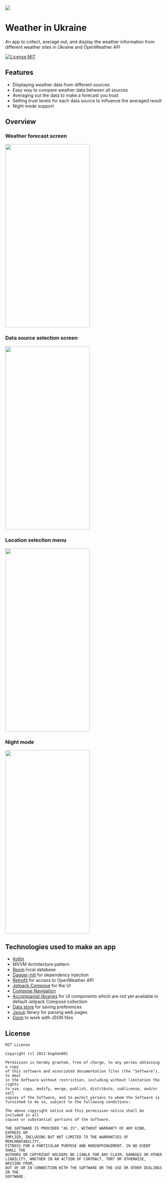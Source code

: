 <img src="promo/eng/header/engHeader.png"/>

# Weather in Ukraine
An app to collect, average out, and display the weather information from different weather sites in Ukraine and OpenWeather API

[![License MIT](https://img.shields.io/badge/license-MIT-blue.svg)](LICENSE)

## Features
- Displaying weather data from different sources
- Easy way to compare weather data between all sources 
- Averaging out the data to make a forecast you trust
- Setting trust levels for each data source to influence the averaged result
- Night mode support

## Overview
### Weather forecast screen
<img src="promo/eng/phone/1-weather.png" width="270" height="585">


### Data source selection screen
<img src="promo/eng/phone/2-datasources.png" width="270" height="585">


### Location selection menu
<img src="promo/eng/phone/3-location.png" width="270" height="585">


### Night mode
<img src="promo/eng/phone/4-darktheme.png" width="270" height="585">


## Technologies used to make an app
- [Kotlin](https://kotlinlang.org/)
- MVVM Architecture pattern
- [Room](https://developer.android.com/training/data-storage/room) local database
- [Dagger-hilt](https://dagger.dev/hilt/) for dependency injection
- [Retrofit](https://square.github.io/retrofit/) for access to OpenWeather API
- [Jetpack Compose](https://developer.android.com/jetpack/compose) for the UI
- [Compose Navigation](https://developer.android.com/jetpack/compose/navigation)
- [Accompanist libraries](https://google.github.io/accompanist/) for UI components which are not yet available in default Jetpack Compose collection
- [Data store](https://developer.android.com/topic/libraries/architecture/datastore) for saving preferences
- [Jsoup](https://jsoup.org/) library for parsing web pages
- [Gson](https://github.com/google/gson) to work with JSON files

## License
```
MIT License

Copyright (c) 2023 bogdan801

Permission is hereby granted, free of charge, to any person obtaining a copy
of this software and associated documentation files (the "Software"), to deal
in the Software without restriction, including without limitation the rights
to use, copy, modify, merge, publish, distribute, sublicense, and/or sell
copies of the Software, and to permit persons to whom the Software is
furnished to do so, subject to the following conditions:

The above copyright notice and this permission notice shall be included in all
copies or substantial portions of the Software.

THE SOFTWARE IS PROVIDED "AS IS", WITHOUT WARRANTY OF ANY KIND, EXPRESS OR
IMPLIED, INCLUDING BUT NOT LIMITED TO THE WARRANTIES OF MERCHANTABILITY,
FITNESS FOR A PARTICULAR PURPOSE AND NONINFRINGEMENT. IN NO EVENT SHALL THE
AUTHORS OR COPYRIGHT HOLDERS BE LIABLE FOR ANY CLAIM, DAMAGES OR OTHER
LIABILITY, WHETHER IN AN ACTION OF CONTRACT, TORT OR OTHERWISE, ARISING FROM,
OUT OF OR IN CONNECTION WITH THE SOFTWARE OR THE USE OR OTHER DEALINGS IN THE
SOFTWARE.

```

